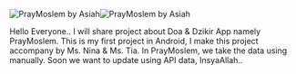 ![PrayMoslem by Asiah](https://github.com/asiahh278/PrayMoslem/assets/129921273/968ef734-bf30-4b25-bc6d-728958a35225)![PrayMoslem by Asiah](https://github.com/asiahh278/PrayMoslem/assets/129921273/7b28b2d6-bb00-4822-b325-662c5c3dd205)

Hello Everyone..
I will share project about Doa & Dzikir App namely PrayMoslem.
This is my first project in Android, I make this project accompany by Ms. Nina & Ms. Tia.
In PrayMoslem, we take the data using manually. Soon we want to update using API data, InsyaAllah..
